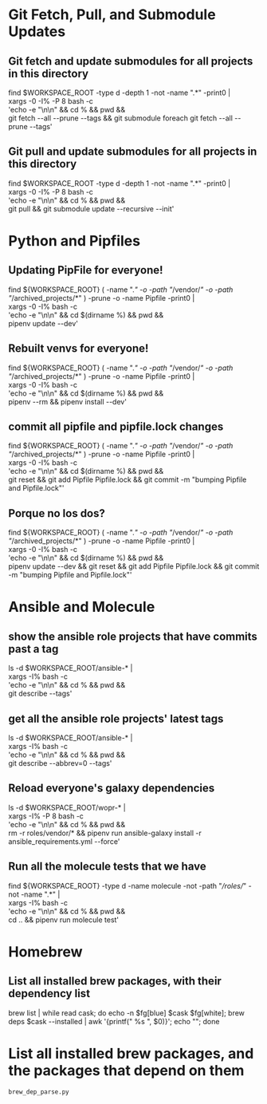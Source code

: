 # Git Fetch, Pull, and Submodule Updates
## Git fetch and update submodules for all projects in this directory
find $WORKSPACE_ROOT -type d -depth 1 -not -name ".*" -print0 | \
xargs -0 -I% -P 8 bash -c \
'echo -e "\n\n" && cd % && pwd && \
git fetch --all --prune --tags && git submodule foreach git fetch --all --prune --tags'

## Git pull and update submodules for all projects in this directory
find $WORKSPACE_ROOT -type d -depth 1 -not -name ".*" -print0 | \
xargs -0 -I% -P 8 bash -c \
'echo -e "\n\n" && cd % && pwd && \
git pull && git submodule update --recursive --init'


# Python and Pipfiles
## Updating PipFile for everyone!
find ${WORKSPACE_ROOT} \( -name ".*" -o -path "*/vendor/*" -o -path "*/archived_projects/*" \) -prune -o -name Pipfile -print0 | \
xargs -0 -I% bash -c \
'echo -e "\n\n" && cd $(dirname %) && pwd && \
pipenv update --dev'

## Rebuilt venvs for everyone!
find ${WORKSPACE_ROOT} \( -name ".*" -o -path "*/vendor/*" -o -path "*/archived_projects/*" \) -prune -o -name Pipfile -print0 | \
xargs -0 -I% bash -c \
'echo -e "\n\n" && cd $(dirname %) && pwd && \
pipenv --rm && pipenv install --dev'

## commit all pipfile and pipfile.lock changes
find ${WORKSPACE_ROOT} \( -name ".*" -o -path "*/vendor/*" -o -path "*/archived_projects/*" \) -prune -o -name Pipfile -print0 | \
xargs -0 -I% bash -c \
'echo -e "\n\n" && cd $(dirname %) && pwd && \
git reset && git add Pipfile Pipfile.lock && git commit -m "bumping Pipfile and Pipfile.lock"'

## Porque no los dos?
find ${WORKSPACE_ROOT} \( -name ".*" -o -path "*/vendor/*" -o -path "*/archived_projects/*" \) -prune -o -name Pipfile -print0 | \
xargs -0 -I% bash -c \
'echo -e "\n\n" && cd $(dirname %) && pwd && \
pipenv update --dev && git reset && git add Pipfile Pipfile.lock && git commit -m "bumping Pipfile and Pipfile.lock"'


# Ansible and Molecule
## show the ansible role projects that have commits past a tag
ls -d $WORKSPACE_ROOT/ansible-* | \
xargs -I% bash -c \
'echo -e "\n\n" && cd % && pwd && \
git describe --tags'

## get all the ansible role projects' latest tags
ls -d $WORKSPACE_ROOT/ansible-* | \
xargs -I% bash -c \
'echo -e "\n\n" && cd % && pwd && \
git describe --abbrev=0 --tags'

## Reload everyone's galaxy dependencies
ls -d $WORKSPACE_ROOT/wopr-* | \
xargs -I% -P 8 bash -c \
'echo -e "\n\n" && cd % && pwd && \
rm -r roles/vendor/* && pipenv run ansible-galaxy install -r ansible_requirements.yml --force'

## Run all the molecule tests that we have
find ${WORKSPACE_ROOT} -type d -name molecule -not -path "*/roles/*" -not -name ".*" | \
xargs -I% bash -c \
'echo -e "\n\n" && cd % && pwd && \
cd .. && pipenv run molecule test'


# Homebrew
## List all installed brew packages, with their dependency list
brew list | while read cask; do echo -n $fg[blue] $cask $fg[white]; brew deps $cask --installed | awk '{printf(" %s ", $0)}'; echo ""; done

# List all installed brew packages, and the packages that depend on them
`brew_dep_parse.py`
